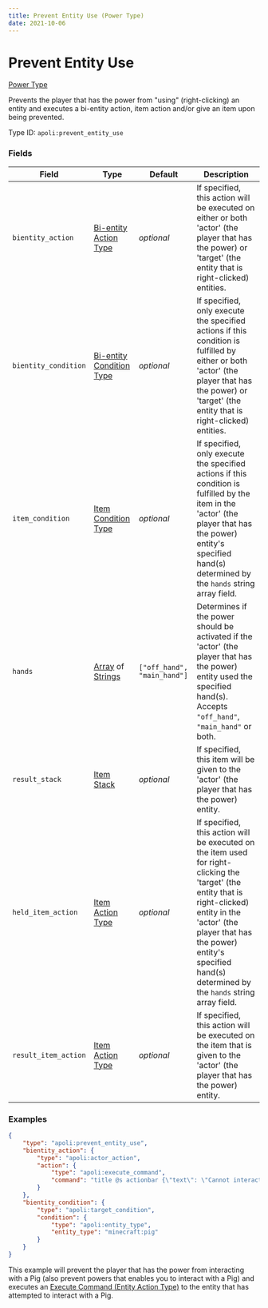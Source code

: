 ```yaml
---
title: Prevent Entity Use (Power Type)
date: 2021-10-06
---
```


# Prevent Entity Use

[Power Type](../power_types.md)

Prevents the player that has the power from "using" (right-clicking) an entity and executes a bi-entity action, item action and/or give an item upon being prevented.

Type ID: `apoli:prevent_entity_use`

### Fields

Field  | Type | Default | Description
-------|------|---------|------------
`bientity_action` | [Bi-entity Action Type](../bientity_action_types.md) | _optional_ | If specified, this action will be executed on either or both 'actor' (the player that has the power) or 'target' (the entity that is right-clicked) entities.
`bientity_condition` | [Bi-entity Condition Type](../bientity_condition_types.md) | _optional_ | If specified, only execute the specified actions if this condition is fulfilled by either or both 'actor' (the player that has the power) or 'target' (the entity that is right-clicked) entities.
`item_condition` | [Item Condition Type](../item_condition_types.md) | _optional_ | If specified, only execute the specified actions if this condition is fulfilled by the item in the 'actor' (the player that has the power) entity's specified hand(s) determined by the `hands` string array field.
`hands` | [Array](../data_types/array.md) of [Strings](../data_types/string.md) | `["off_hand", "main_hand"]` | Determines if the power should be activated if the 'actor' (the player that has the power) entity used the specified hand(s). Accepts `"off_hand"`, `"main_hand"` or both.
`result_stack` | [Item Stack](../data_types/item_stack.md) | _optional_ | If specified, this item will be given to the 'actor' (the player that has the power) entity.
`held_item_action` | [Item Action Type](../item_action_types.md) | _optional_ | If specified, this action will be executed on the item used for right-clicking the 'target' (the entity that is right-clicked) entity in the 'actor' (the player that has the power) entity's specified hand(s) determined by the `hands` string array field.
`result_item_action` | [Item Action Type](../item_action_types.md) | _optional_ | If specified, this action will be executed on the item that is given to the 'actor' (the player that has the power) entity.

### Examples

```json
{
	"type": "apoli:prevent_entity_use",
	"bientity_action": {
		"type": "apoli:actor_action",
		"action": {
			"type": "apoli:execute_command",
			"command": "title @s actionbar {\"text\": \"Cannot interact with pigs!\", \"color\": \"red\"}"
		}
	},
	"bientity_condition": {
		"type": "apoli:target_condition",
		"condition": {
			"type": "apoli:entity_type",
			"entity_type": "minecraft:pig"
		}
	}
}
```

This example will prevent the player that has the power from interacting with a Pig (also prevent powers that enables you to interact with a Pig) and executes an [Execute Command (Entity Action Type)](../entity_action_types/execute_command.md) to the entity that has attempted to interact with a Pig.

